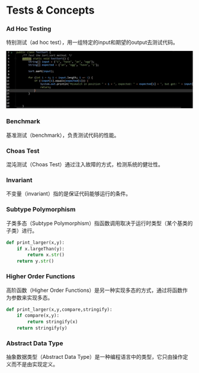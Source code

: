 # Tests & Concepts

### Ad Hoc Testing

特别测试（ad hoc test），用一组特定的input和期望的output去测试代码。

![F1](./F1.png)

### Benchmark

基准测试（benchmark），负责测试代码的性能。

### Choas Test

混沌测试（Choas Test）通过注入故障的方式，检测系统的健壮性。

### Invariant

不变量（invariant）指的是保证代码能够运行的条件。

### Subtype Polymorphism

子类多态（Subtype Polymorphism）指函数调用取决于运行时类型（某个基类的子类）进行。

```python
def print_larger(x,y):
    if x.largeThan(y):
        return x.str()
    return y.str()
```

### Higher Order Functions

高阶函数（Higher Order Functions）是另一种实现多态的方式，通过将函数作为参数来实现多态。

```python
def print_larger(x,y,compare,stringify):
    if compare(x,y):
        return stringify(x)
    return stringify(y)
```


### Abstract Data Type

抽象数据类型（Abstract Data Type）是一种编程语言中的类型，它只由操作定义而不是由实现定义。